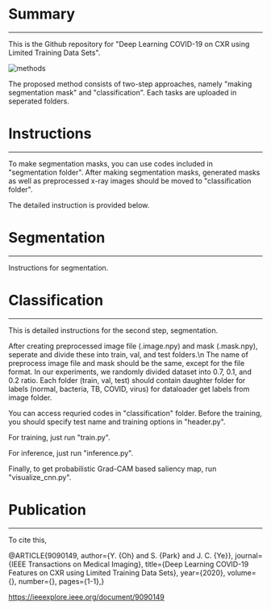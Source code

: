 # Summary
-------
This is the Github repository for "Deep Learning COVID-19 on CXR using Limited Training Data Sets".

![methods](https://user-images.githubusercontent.com/39784965/81655488-3d5de380-9471-11ea-8f4b-b18e5fda7d08.png)

The proposed method consists of two-step approaches, namely "making segmentation mask" and "classification".
Each tasks are uploaded in seperated folders.

# Instructions
-------
To make segmentation masks, you can use codes included in "segmentation folder".
After making segmentation masks, generated masks as well as preprocessed x-ray images should be moved to "classification folder".

The detailed instruction is provided below.

# Segmentation
------
Instructions for segmentation.

# Classification
------
This is detailed instructions for the second step, segmentation.

After creating preprocessed image file (.image.npy) and mask (.mask.npy), seperate and divide these into train, val, and test folders.\n
The name of preprocess image file and mask should be the same, except for the file format.
In our experiments, we randomly divided dataset into 0.7, 0.1, and 0.2 ratio.
Each folder (train, val, test) should contain daughter folder for labels (normal, bacteria, TB, COVID, virus) for dataloader get labels from image folder.

You can access requried codes in "classification" folder.
Before the training, you should specify test name and training options in "header.py".

For training, just run "train.py".

For inference, just run "inference.py".

Finally, to get probabilistic Grad-CAM based saliency map, run "visualize_cnn.py".

# Publication
-------
To cite this, 

@ARTICLE{9090149,
  author={Y. {Oh} and S. {Park} and J. C. {Ye}},
  journal={IEEE Transactions on Medical Imaging}, 
  title={Deep Learning COVID-19 Features on CXR using Limited Training Data Sets}, 
  year={2020},
  volume={},
  number={},
  pages={1-1},}
  
https://ieeexplore.ieee.org/document/9090149
